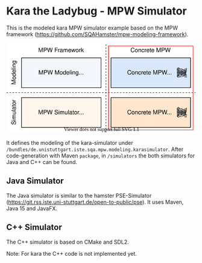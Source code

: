 # Kara the Ladybug - MPW Simulator

This is the modeled kara MPW simulator example based on the MPW framework (https://github.com/SQAHamster/mpw-modeling-framework).

![modeling approach](documentation/graphics/mdsd-approach-concrete-simulator.svg)

It defines the modeling of the kara-simulator under `/bundles/de.unistuttgart.iste.sqa.mpw.modeling.karasimulator`.
After code-generation with Maven `package`, in `/simulators` the both simulators for Java and C++ can be found.

## Java Simulator

The Java simulator is similar to the hamster PSE-Simulator (https://git.rss.iste.uni-stuttgart.de/open-to-public/pse).
It uses Maven, Java 15 and JavaFX.

##  C++ Simulator

The C++ simulator is based on CMake and SDL2.

Note: For kara the C++ code is not implemented yet.